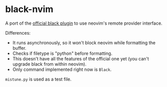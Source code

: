 black-nvim
==========

A port of the [official black plugin][1] to use neovim's remote provider interface.

Differences:
- It runs asynchronously, so it won't block neovim while formatting the buffer.
- Checks if filetype is "python" before formatting.
- This doesn't have all the features of the official one yet
  (you can't upgrade black from within neovim).
- Only command implemented right now is `Black`.

`mistune.py` is used as a test file.

[1]: https://github.com/ambv/black/tree/master/plugin/black.vim
